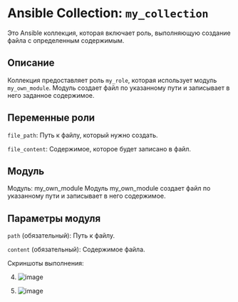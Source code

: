 # Ansible Collection: `my_collection`

Это Ansible коллекция, которая включает роль, выполняющую создание файла с определенным содержимым.

## Описание

Коллекция предоставляет роль `my_role`, которая использует модуль `my_own_module`. Модуль создает файл по указанному пути и записывает в него заданное содержимое.

## Переменные роли

`file_path`: Путь к файлу, который нужно создать.

`file_content`: Содержимое, которое будет записано в файл.

## Модуль

Модуль: my_own_module
Модуль my_own_module создает файл по указанному пути и записывает в него содержимое.

## Параметры модуля

`path` (обязательный): Путь к файлу.

`content` (обязательный): Содержимое файла.


Скриншоты выполнения:

4. ![image](https://github.com/user-attachments/assets/2cb76f3e-4244-4fdb-9a62-6fae9bb4a4bc)

6. ![image](https://github.com/user-attachments/assets/d6324388-b80a-49da-8772-3090fffeac4b)
 
